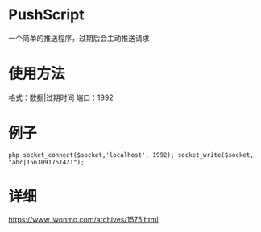 # PushScript
一个简单的推送程序，过期后会主动推送请求
# 使用方法
格式：数据|过期时间
端口：1992
# 例子
``php
socket_connect($socket,'localhost', 1992);
socket_write($socket, "abc|1563091761421");
``
# 详细
https://www.iwonmo.com/archives/1575.html